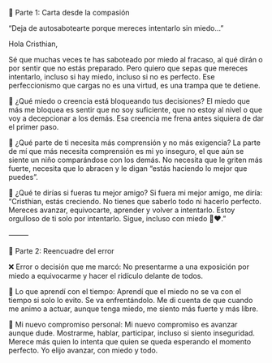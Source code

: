 💌 Parte 1: Carta desde la compasión

“Deja de autosabotearte porque mereces intentarlo sin miedo…”

Hola Cristhian,

Sé que muchas veces te has saboteado por miedo al fracaso, al qué dirán o por sentir que no estás preparado. Pero quiero que sepas que mereces intentarlo, incluso si hay miedo, incluso si no es perfecto. Ese perfeccionismo que cargas no es una virtud, es una trampa que te detiene.

🧠 ¿Qué miedo o creencia está bloqueando tus decisiones?
El miedo que más me bloquea es sentir que no soy suficiente, que no estoy al nivel o que voy a decepcionar a los demás. Esa creencia me frena antes siquiera de dar el primer paso.

🔎 ¿Qué parte de ti necesita más comprensión y no más exigencia?
La parte de mí que más necesita comprensión es mi yo inseguro, el que aún se siente un niño comparándose con los demás. No necesita que le griten más fuerte, necesita que lo abracen y le digan “estás haciendo lo mejor que puedes”.

💬 ¿Qué te dirías si fueras tu mejor amigo?
Si fuera mi mejor amigo, me diría: “Cristhian, estás creciendo. No tienes que saberlo todo ni hacerlo perfecto. Mereces avanzar, equivocarte, aprender y volver a intentarlo. Estoy orgulloso de ti solo por intentarlo. Sigue, incluso con miedo 💪❤️.”

⸻

🔁 Parte 2: Reencuadre del error

❌ Error o decisión que me marcó:
No presentarme a una exposición por miedo a equivocarme y hacer el ridículo delante de todos.

🔄 Lo que aprendí con el tiempo:
Aprendí que el miedo no se va con el tiempo si solo lo evito. Se va enfrentándolo. Me di cuenta de que cuando me animo a actuar, aunque tenga miedo, me siento más fuerte y más libre.

🌱 Mi nuevo compromiso personal:
Mi nuevo compromiso es avanzar aunque dude. Mostrarme, hablar, participar, incluso si siento inseguridad. Merece más quien lo intenta que quien se queda esperando el momento perfecto. Yo elijo avanzar, con miedo y todo.

